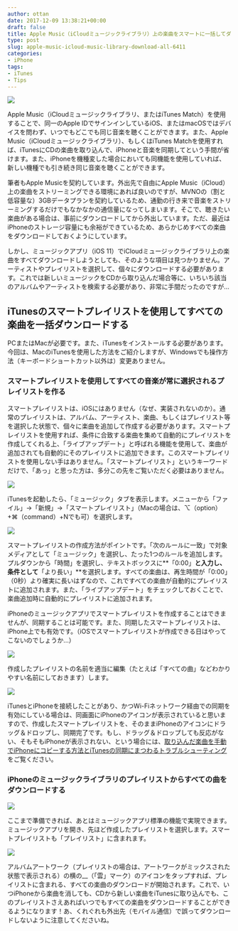 ```yaml
---
author: ottan
date: 2017-12-09 13:38:21+00:00
draft: false
title: Apple Music（iCloudミュージックライブラリ）上の楽曲をスマートに一括してダウンロードする方法
type: post
slug: apple-music-icloud-music-library-download-all-6411
categories:
- iPhone
tags:
- iTunes
- Tips
---
```


![](/uploads/2017/12/171209-5a2bde03513bf.jpg)

Apple Music（iCloudミュージックライブラリ、またはiTunes Match）を使用することで、同一のApple IDでサインインしているiOS、またはmacOSではデバイスを問わず、いつでもどこでも同じ音楽を聴くことができます。また、Apple Music（iCloudミュージックライブラリ）、もしくはiTunes Matchを使用すれば、iTunesにCDの楽曲を取り込んで、iPhoneと音楽を同期してという手間が省けます。また、iPhoneを機種変した場合においても同機能を使用していれば、新しい機種でも引き続き同じ音楽を聴くことができます。

筆者もApple Musicを契約しています。外出先で自由にApple Music（iCloud）上の楽曲をストリーミングできる環境にあれば良いのですが、MVNOの（割と低容量な）3GBデータプランを契約しているため、通勤の行き来で音楽をストリーミングするだけでもなかなかの通信量になってしまいます。そこで、聴きたい楽曲がある場合は、事前にダウンロードしてから外出しています。ただ、最近はiPhoneのストレージ容量にも余裕ができているため、あらかじめすべての楽曲をダウンロードしておくようにしています。

しかし、ミュージックアプリ（iOS 11）でiCloudミュージックライブラリ上の楽曲をすべてダウンロードしようとしても、そのような項目は見つかりません。アーティストやプレイリストを選択して、個々にダウンロードする必要があります。これでは新しいミュージックをCDから取り込んだ場合等に、いちいち該当のアルバムやアーティストを検索する必要があり、非常に手間だったのですが…

## iTunesのスマートプレイリストを使用してすべての楽曲を一括ダウンロードする

PCまたはMacが必要です。また、iTunesをインストールする必要があります。今回は、MacのiTunesを使用した方法をご紹介しますが、Windowsでも操作方法（キーボードショートカット以外は）変更ありません。

### スマートプレイリストを使用してすべての音楽が常に選択されるプレイリストを作る

スマートプレイリストは、iOSにはありません（なぜ、実装されないのか）。通常のプレイリストは、アルバム、アーティスト、楽曲、もしくはプレイリスト等を選択した状態で、個々に楽曲を追加して作成する必要があります。スマートプレイリストを使用すれば、条件に合致する楽曲を集めて自動的にプレイリストを作成してくれる上、「ライブアップデート」と呼ばれる機能を使用して、楽曲が追加されても自動的にそのプレイリストに追加できます。このスマートプレイリストを使用しない手はありません。「スマートプレイリスト」というキーワードだけで、「あっ」と思った方は、多分この先をご覧いただく必要はありません。

![](/uploads/2017/12/171209-5a2bdff97efb7.png)

iTunesを起動したら、「ミュージック」タブを表示します。メニューから「ファイル」→「新規」→「スマートプレイリスト」（Macの場合は、⌥（option）+⌘（command）+Nでも可）を選択します。

![](/uploads/2017/12/171209-5a2be005b6ed2.png)

スマートプレイリストの作成方法がポイントです。「次のルールに一致」で対象メディアとして「ミュージック」を選択し、たった1つのルールを追加します。プルダウンから「時間」を選択し、テキストボックスに**「0:00」**と入力し、条件として**「より長い」**を選択します。すべての楽曲は、再生時間が「0:00」（0秒）より確実に長いはずなので、これですべての楽曲が自動的にプレイリストに追加されます。また、「ライブアップデート」をチェックしておくことで、楽曲追加時に自動的にプレイリストに追加されます。

iPhoneのミュージックアプリでスマートプレイリストを作成することはできませんが、同期することは可能です。また、同期したスマートプレイリストは、iPhone上でも有効です。（iOSでスマートプレイリストが作成できる日はやってこないのでしょうか…）

![](/uploads/2017/12/171209-5a2be00e1ce64.png)

作成したプレイリストの名前を適当に編集（たとえば「すべての曲」などわかりやすい名前にしておきます）します。

![](/uploads/2017/12/171209-5a2be0165419b.png)

iTunesとiPhoneを接続したことがあり、かつWi-Fiネットワーク経由での同期を有効にしている場合は、同画面にiPhoneのアイコンが表示されていると思いますので、作成したスマートプレイリストを、そのままiPhoneのアイコンにドラッグ＆ドロップし、同期完了です。もし、ドラッグ＆ドロップしても反応がない、そもそもiPhoneが表示されない、という場合には、[取り込んだ楽曲を手動でiPhoneにコピーする方法とiTunesの同期にまつわるトラブルシューティング](/posts/2017/11/itunes-iphone-music-copy-trouble-6269/)をご覧ください。

### iPhoneのミュージックライブラリのプレイリストからすべての曲をダウンロードする

![](/uploads/2017/12/171209-5a2be527c6f68.jpeg)

ここまで準備できれば、あとはミュージックアプリ標準の機能で実現できます。ミュージックアプリを開き、先ほど作成したプレイリストを選択します。スマートプレイリストも「プレイリスト」に含まれます。

![](/uploads/2017/12/171209-5a2be52ed1f93.jpeg)

アルバムアートワーク（プレイリストの場合は、アートワークがミックスされた状態で表示される）の横の\_\_（「雲」マーク）のアイコンをタップすれば、プレイリストに含まれる、すべての楽曲のダウンロードが開始されます。これで、いつiPhoneから楽曲を消しても、CDから新しい楽曲をiTunesに取り込んでも、このプレイリストさえあればいつでもすべての楽曲をダウンロードすることができるようになります！あ、くれぐれも外出先（モバイル通信）で誤ってダウンロードしないように注意してくださいね。
